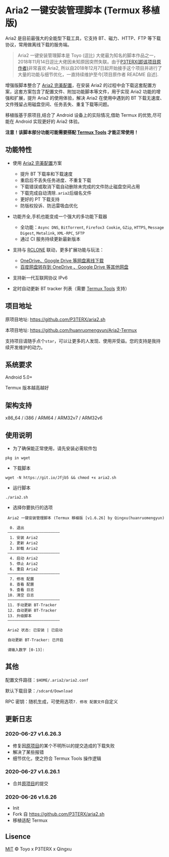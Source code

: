 # Aria2 一键安装管理脚本 (Termux 移植版)

Aria2 是目前最强大的全能型下载工具，它支持 BT、磁力、HTTP、FTP 等下载协议，常用做离线下载的服务端。

> Aria2 一键安装管理脚本是 Toyo (逗比) 大佬最为知名的脚本作品之一，2018年11月14日逗比大佬因未知原因突然失联。由于[P3TERX(即该项目原作者)](https://github.com/P3TERX)非常喜欢 Aria2, 所以自2018年12月7日起开始接手这个项目并进行了大量的功能与细节优化，一直持续维护至今[项目原作者 README 自述].

增强版脚本整合了 [Aria2 完美配置](https://github.com/P3TERX/aria2.conf)，在安装 Aria2 的过程中会下载这套配置方案，这套方案包含了配置文件、附加功能脚本等文件，用于实现 Aria2 功能的增强和扩展，提升 Aria2 的使用体验，解决 Aria2 在使用中遇到的 BT 下载无速度、文件残留占用磁盘空间、任务丢失、重复下载等问题。

移植版基于原项目,结合了 Android 设备上的实际情况,借助 Termux 的优势,尽可能在 Android 实现更好的 Aria2 体验。

**注意！该脚本部分功能可能需要搭配 [Termux Tools](https://github.com/huanruomengyun/Termux-Tools) 才能正常使用！**

## 功能特性

- 使用 [Aria2 完美配置](https://github.com/P3TERX/aria2.conf)方案
    - 提升 BT 下载率和下载速度
    - 重启后不丢失任务进度、不重复下载
    - 下载错误或取消下载自动删除未完成的文件防止磁盘空间占用
    - 下载完成自动清除`.aria2`后缀名文件
    - 更好的 PT 下载支持
    - 防版权投诉、防迅雷吸血优化

- 功能齐全,手机也能变成一个强大的多功能下载器
    - 全功能：`Async DNS`, `BitTorrent`, `Firefox3 Cookie`, `GZip`, `HTTPS`, `Message Digest`, `Metalink`, `XML-RPC`, `SFTP`
    - 通过 CI 服务持续更新最新版本

- 支持与 [RCLONE](https://rclone.org/) 联动，更多扩展功能与玩法：
    - [OneDrive、Google Drive 等网盘离线下载](https://p3terx.com/archives/offline-download-of-onedrive-gdrive.html)
    - [百度网盘转存到 OneDrive 、Google Drive 等其他网盘](https://p3terx.com/archives/baidunetdisk-transfer-to-onedrive-and-google-drive.html)

- 支持新一代互联网协议 IPv6
- 定时自动更新 BT tracker 列表（需要 [Termux Tools](https://github.com/huanruomengyun/Termux-Tools) 支持）

## 项目地址
原项目地址: https://github.com/P3TERX/aria2.sh

本项目地址: https://github.com/huanruomengyun/Aria2-Termux

支持项目请随手点个`star`，可以让更多的人发现、使用并受益。您的支持是我持续开发维护的动力。

## 系统要求

Android 5.0+

Termux 版本越高越好

## 架构支持

x86_64 / i386 / ARM64 / ARM32v7 / ARM32v6

## 使用说明

* 为了确保能正常使用，请先安装必需软件包
```
pkg in wget
```

* 下载脚本
```
wget -N https://git.io/Jfjb5 && chmod +x aria2.sh
```

* 运行脚本
```
./aria2.sh
```

* 选择你要执行的选项
```
 Aria2 一键安装管理脚本 (Termux 移植版 [v1.6.26] by Qingxu(huanruomengyun)
 
  0. 退出
 ———————————————————————
  1. 安装 Aria2
  2. 更新 Aria2
  3. 卸载 Aria2
 ———————————————————————
  4. 启动 Aria2
  5. 停止 Aria2
  6. 重启 Aria2
 ———————————————————————
  7. 修改 配置
  8. 查看 配置
  9. 查看 日志
 10. 清空 日志
 ———————————————————————
 11. 手动更新 BT-Tracker
 12. 自动更新 BT-Tracker
 13. 升级脚本
 ———————————————————————

 Aria2 状态: 已安装 | 已启动

 自动更新 BT-Tracker: 已开启

 请输入数字 [0-13]:
```

## 其他

配置文件路径：`$HOME/.aria2/aria2.conf`

默认下载目录：`/sdcard/Download`

RPC 密钥：随机生成，可使用选项`7. 修改 配置文件`自定义

## 更新日志

### 2020-06-27 v1.6.26.3

- 修复因[原项目](https://github.com/P3TERX/aria2.sh)的某个不明所以的提交造成的下载失败
- 解决了某些报错
- 细节优化，使之符合 Termux Tools 操作逻辑

### 2020-06-27 v1.6.26.1

- 合并[原项目](https://github.com/P3TERX/aria2.sh)的提交

### 2020-06-26 v1.6.26

- Init
- Fork 自 https://github.com/P3TERX/aria2.sh
- 移植适配 Termux

## Lisence
[MIT](https://github.com/huanruomengyun/Aria2-Termux/blob/master/LICENSE) © Toyo x P3TERX x Qingxu
